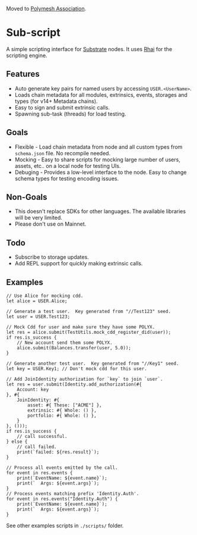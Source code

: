 Moved to [Polymesh Association](https://github.com/PolymeshAssociation/sub-script).

# Sub-script

A simple scripting interface for [Substrate](https://substrate.dev) nodes.
It uses [Rhai](https://rhai.rs) for the scripting engine.

## Features

- Auto generate key pairs for named users by accessing `USER.<UserName>`.
- Loads chain metadata for all modules, extrinsics, events, storages and types (for v14+ Metadata chains).
- Easy to sign and submit extrinsic calls.
- Spawning sub-task (threads) for load testing.

## Goals

- Flexible - Load chain metadata from node and all custom types from `schema.json` file.  No recompile needed.
- Mocking - Easy to share scripts for mocking large number of users, assets, etc.. on a local node for testing UIs.
- Debuging - Provides a low-level interface to the node.  Easy to change schema types for testing encoding issues.

## Non-Goals

- This doesn't replace SDKs for other languages.  The available libraries will be very limited.
- Please don't use on Mainnet.

## Todo

- Subscribe to storage updates.
- Add REPL support for quickly making extrinsic calls.

## Examples

```rhai
// Use Alice for mocking cdd.
let alice = USER.Alice;

// Generate a test user.  Key generated from "//Test123" seed.
let user = USER.Test123;

// Mock Cdd for user and make sure they have some POLYX.
let res = alice.submit(TestUtils.mock_cdd_register_did(user));
if res.is_success {
	// New account send them some POLYX.
	alice.submit(Balances.transfer(user, 5.0));
}

// Generate another test user.  Key generated from "//Key1" seed.
let key = USER.Key1; // Don't mock cdd for this user.

// Add JoinIdentity authorization for `key` to join `user`.
let res = user.submit(Identity.add_authorization(#{
	Account: key
}, #{
	JoinIdentity: #{
		asset: #{ These: ["ACME"] },
		extrinsic: #{ Whole: () },
		portfolio: #{ Whole: () },
	}
}, ()));
if res.is_success {
	// call successful.
} else {
	// call failed.
	print(`failed: ${res.result}`);
}

// Process all events emitted by the call.
for event in res.events {
	print(`EventName: ${event.name}`);
	print(`  Args: ${event.args}`);
}
// Process events matching prefix 'Identity.Auth'.
for event in res.events("Identity.Auth") {
	print(`EventName: ${event.name}`);
	print(`  Args: ${event.args}`);
}
```

See other examples scripts in `./scripts/` folder.

